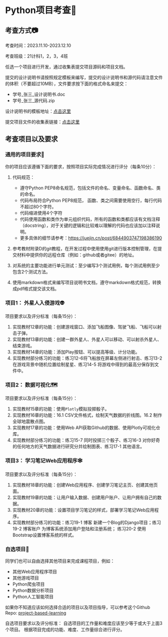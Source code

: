 # Python项目考查🐍

## 考查方式📷

考查时间：2023.11.10-2023.12.10

考查班级：21计科1，2，3，4班

任选一个项目进行开发，通过收集表提交项目源码和项目文档。

提交的设计说明书请按照规定模板来编写，提交的设计说明书和源代码请注意文件的体积（不要超过10MB），文件要求按下面的格式命名来提交：

- 学号_张三_设计说明书.doc
- 学号_张三_源代码.zip

设计说明书的模板地址：[点击这里](https://github.com/zhoujing204/python_course/blob/main/Projects/project_report.md)

提交项目文件的收集表链接：[点击这里](https://docs.qq.com/doc/DWWlFSUdHeER4U1JG)

## 考查项目以及要求

### 通用的项目要求🔑

你的项目应该遵循下面的要求，按照项目实际完成情况进行评分（每条10分）：

1. 代码规范：
    - 遵守Python PEP8命名规范，包括文件的命名、变量命名、函数命名、类的命名。
    - 代码布局符合Python PEP8规范， 函数、类之间需要使用空行，每行代码不超过80个字符。
    - 代码缩进使用4个字符
    - 代码使用函数和类作为单元组织代码，所有的函数和类都应该有文档注释（docstring），对于关键的逻辑和比较难以理解的代码也应该加以注释说明。
    - 更多具体的细节请参考：<https://juejin.cn/post/6844903747198386190>

2. 参考教材附录D的git教程，在开发过程中使用使用git进行版本控制管理，在提交材料中提供你的远程仓库（例如：github或者gitee）的地址。

3. 对系统的主要功能进行单元测试：至少编写3个测试用例，每个测试用例至少包含2个测试方法。

4. 使用markdown格式来编写项目说明书文档，遵守markdown格式规范，转换成pdf格式提交该文档。

### 项目1： 外星人入侵游戏👽

项目要求以及评分标准（每条15分）：

1. 实现教材12章的功能：创建游戏窗口、添加飞船图像、驾驶飞船、飞船可以射击子弹。
2. 实现教材13章的功能：创建一群外星人、外星人可以移动、可以射杀外星人、结束游戏。
3. 实现教材14章的功能：添加Play按钮、可以提高等级、计分功能。
4. 实现教材部分练习的功能：练习12-6将飞船放在屏幕左侧进行射击、练习13-2在游戏背景中随机位置绘制星星、练习14-5 将游戏中得到的最高分保存到文件中。

### 项目2： 数据可视化🗺️

项目要求以及评分标准（每条15分）：

1. 实现教材15章的功能：使用`Plotly`模拟投掷骰子。
2. 实现教材16章的功能：16.1 CSV文件格式，绘制天气数据的折线图。16.2 制作全球地震散点图。
3. 实现教材17章的功能：使用Web API获取Github的数据、使用Plotly可视化仓库。
4. 实现教材部分练习的功能：练习15-7 同时投掷三个骰子、练习16-3 对你好奇的任何地方的天气数据进行研究分并绘制图表、练习17-1 其他语言。

### 项目3： 学习笔记Web应用程序🕸️

项目要求以及评分标准（每条15分）：

1. 实现教材18章的功能：创建Web应用程序、创建学习笔记主页、创建其他页面。
2. 实现教材19章的功能：让用户输入数据、创建用户账户、让用户拥有自己的数据。
3. 实现教材20章的功能：设置项目学习笔记的样式，部署学习笔记Web应用程序。
4. 实现教材部分练习的功能：练习19-1 博客 新建一个Blog的Django项目；练习19-2 博客账户 为博客系统添加用户登陆和注册系统； 练习20-2 使用Bootstrap设置博客系统的样式。

### 自选项目💐

同学们也可以自由选择其他项目来完成课程项目，例如：

- 其他Web应用程序项目
- 其他游戏项目
- Python爬虫项目
- Python数据分析项目
- Python人工智能项目

如果你不知道应该如何选择合适的项目以及项目指导，可以参考这个Github Repo: [project-based-learning](https://github.com/practical-tutorials/project-based-learning)

自选项目要求以及评分标准：
自选项目的工作量和难度应该至少等于或大于上面3个项目。 根据项目完成的功能、难度、工作量综合进行评分。
